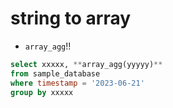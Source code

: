 # string to array

- `array_agg`!!
```sql
select xxxxx, **array_agg(yyyyy)**
from sample_database
where timestamp = '2023-06-21'
group by xxxxx
```
